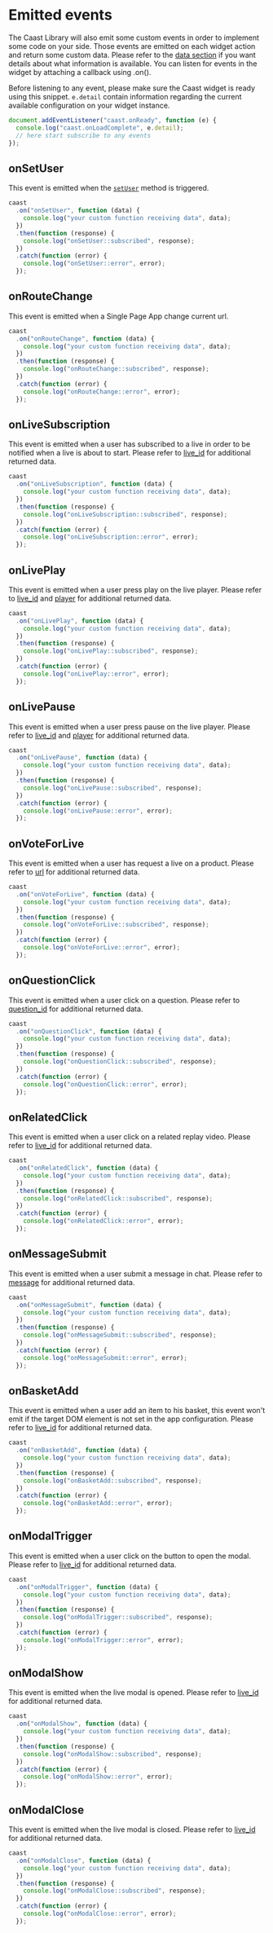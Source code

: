 # Emitted events

The Caast Library will also emit some custom events in order to implement some code on your side. Those events are emitted on each widget action and return some custom data. Please refer to the [data section](library/data.md) if you want details about what information is available. You can listen for events in the widget by attaching a callback using .on().

Before listening to any event, please make sure the Caast widget is ready using this snippet. `e.detail` contain information regarding the current available configuration on your widget instance.

```javascript
document.addEventListener("caast.onReady", function (e) {
  console.log("caast.onLoadComplete", e.detail);
  // here start subscribe to any events
});
```

## onSetUser

This event is emitted when the [`setUser`](library/methods.md#setUser) method is triggered.

```javascript
caast
  .on("onSetUser", function (data) {
    console.log("your custom function receiving data", data);
  })
  .then(function (response) {
    console.log("onSetUser::subscribed", response);
  })
  .catch(function (error) {
    console.log("onSetUser::error", error);
  });
```

## onRouteChange

This event is emitted when a Single Page App change current url.

```javascript
caast
  .on("onRouteChange", function (data) {
    console.log("your custom function receiving data", data);
  })
  .then(function (response) {
    console.log("onRouteChange::subscribed", response);
  })
  .catch(function (error) {
    console.log("onRouteChange::error", error);
  });
```

## onLiveSubscription

This event is emitted when a user has subscribed to a live in order to be notified when a live is about to start. Please refer to [live_id](library/data.md#live_id) for additional returned data.

```javascript
caast
  .on("onLiveSubscription", function (data) {
    console.log("your custom function receiving data", data);
  })
  .then(function (response) {
    console.log("onLiveSubscription::subscribed", response);
  })
  .catch(function (error) {
    console.log("onLiveSubscription::error", error);
  });
```

## onLivePlay

This event is emitted when a user press play on the live player. Please refer to [live_id](library/data.md#live_id) and [player](library/data.md#player) for additional returned data.

```javascript
caast
  .on("onLivePlay", function (data) {
    console.log("your custom function receiving data", data);
  })
  .then(function (response) {
    console.log("onLivePlay::subscribed", response);
  })
  .catch(function (error) {
    console.log("onLivePlay::error", error);
  });
```

## onLivePause

This event is emitted when a user press pause on the live player. Please refer to [live_id](library/data.md#live_id) and [player](library/data.md#player) for additional returned data.

```javascript
caast
  .on("onLivePause", function (data) {
    console.log("your custom function receiving data", data);
  })
  .then(function (response) {
    console.log("onLivePause::subscribed", response);
  })
  .catch(function (error) {
    console.log("onLivePause::error", error);
  });
```

## onVoteForLive

This event is emitted when a user has request a live on a product. Please refer to [url](library/data.md#url) for additional returned data.

```javascript
caast
  .on("onVoteForLive", function (data) {
    console.log("your custom function receiving data", data);
  })
  .then(function (response) {
    console.log("onVoteForLive::subscribed", response);
  })
  .catch(function (error) {
    console.log("onVoteForLive::error", error);
  });
```

## onQuestionClick

This event is emitted when a user click on a question. Please refer to [question_id](library/data.md#question_id) for additional returned data.

```javascript
caast
  .on("onQuestionClick", function (data) {
    console.log("your custom function receiving data", data);
  })
  .then(function (response) {
    console.log("onQuestionClick::subscribed", response);
  })
  .catch(function (error) {
    console.log("onQuestionClick::error", error);
  });
```

## onRelatedClick

This event is emitted when a user click on a related replay video. Please refer to [live_id](library/data.md#live_id) for additional returned data.

```javascript
caast
  .on("onRelatedClick", function (data) {
    console.log("your custom function receiving data", data);
  })
  .then(function (response) {
    console.log("onRelatedClick::subscribed", response);
  })
  .catch(function (error) {
    console.log("onRelatedClick::error", error);
  });
```

## onMessageSubmit

This event is emitted when a user submit a message in chat. Please refer to [message](library/data.md#message) for additional returned data.

```javascript
caast
  .on("onMessageSubmit", function (data) {
    console.log("your custom function receiving data", data);
  })
  .then(function (response) {
    console.log("onMessageSubmit::subscribed", response);
  })
  .catch(function (error) {
    console.log("onMessageSubmit::error", error);
  });
```

## onBasketAdd

This event is emitted when a user add an item to his basket, this event won't emit if the target DOM element is not set in the app configuration. Please refer to [live_id](library/data.md#live_id) for additional returned data.

```javascript
caast
  .on("onBasketAdd", function (data) {
    console.log("your custom function receiving data", data);
  })
  .then(function (response) {
    console.log("onBasketAdd::subscribed", response);
  })
  .catch(function (error) {
    console.log("onBasketAdd::error", error);
  });
```

## onModalTrigger

This event is emitted when a user click on the button to open the modal. Please refer to [live_id](library/data.md#live_id) for additional returned data.

```javascript
caast
  .on("onModalTrigger", function (data) {
    console.log("your custom function receiving data", data);
  })
  .then(function (response) {
    console.log("onModalTrigger::subscribed", response);
  })
  .catch(function (error) {
    console.log("onModalTrigger::error", error);
  });
```

## onModalShow

This event is emitted when the live modal is opened. Please refer to [live_id](library/data.md#live_id) for additional returned data.

```javascript
caast
  .on("onModalShow", function (data) {
    console.log("your custom function receiving data", data);
  })
  .then(function (response) {
    console.log("onModalShow::subscribed", response);
  })
  .catch(function (error) {
    console.log("onModalShow::error", error);
  });
```

## onModalClose

This event is emitted when the live modal is closed. Please refer to [live_id](library/data.md#live_id) for additional returned data.

```javascript
caast
  .on("onModalClose", function (data) {
    console.log("your custom function receiving data", data);
  })
  .then(function (response) {
    console.log("onModalClose::subscribed", response);
  })
  .catch(function (error) {
    console.log("onModalClose::error", error);
  });
```
